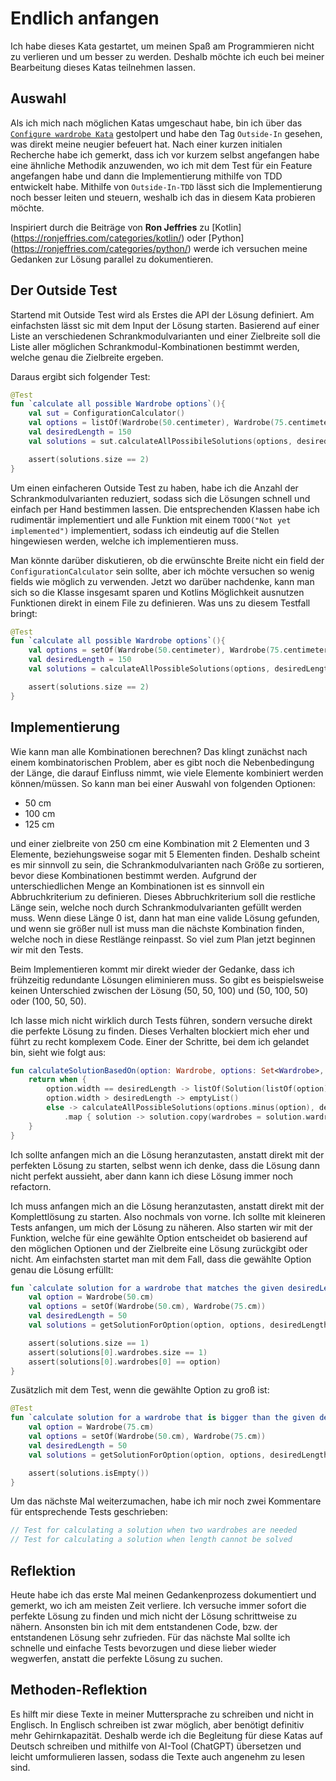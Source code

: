 # Endlich anfangen

Ich habe dieses Kata gestartet, um meinen Spaß am Programmieren nicht zu 
verlieren und um besser zu werden. Deshalb möchte ich euch bei meiner 
Bearbeitung dieses Katas teilnehmen lassen. 

## Auswahl

Als ich mich nach möglichen Katas umgeschaut habe, bin ich über das 
[`Configure wardrobe Kata`](https://kata-log.rocks/configure-wardrobe-kata) 
gestolpert und habe den Tag `Outside-In` gesehen, was direkt meine neugier 
befeuert hat. Nach einer kurzen initialen Recherche habe ich gemerkt, dass 
ich vor kurzem selbst angefangen habe eine ähnliche Methodik anzuwenden, wo 
ich mit dem Test für ein Feature angefangen habe und dann die 
Implementierung mithilfe von TDD entwickelt habe. Mithilfe von 
`Outside-In-TDD` lässt sich die Implementierung noch besser leiten und 
steuern, weshalb ich das in diesem Kata probieren möchte. 

Inspiriert durch die Beiträge von **Ron Jeffries** zu [Kotlin]
(https://ronjeffries.com/categories/kotlin/) oder [Python]
(https://ronjeffries.com/categories/python/) werde ich versuchen meine 
Gedanken zur Lösung parallel zu dokumentieren.

## Der Outside Test

Startend mit Outside Test wird als Erstes die API der Lösung definiert. Am 
einfachsten lässt sic mit dem Input der Lösung starten. Basierend auf einer 
Liste an verschiedenen Schrankmodulvarianten und einer Zielbreite soll die 
Liste aller möglichen Schrankmodul-Kombinationen bestimmt werden, welche genau 
die Zielbreite ergeben. 

Daraus ergibt sich folgender Test:

```kotlin
@Test
fun `calculate all possible Wardrobe options`(){
    val sut = ConfigurationCalculator()
    val options = listOf(Wardrobe(50.centimeter), Wardrobe(75.centimeter))
    val desiredLength = 150
    val solutions = sut.calculateAllPossibileSolutions(options, desiredLength.centimeter)

    assert(solutions.size == 2)
}
```

Um einen einfacheren Outside Test zu haben, habe ich die Anzahl der 
Schrankmodulvarianten reduziert, sodass sich die Lösungen schnell und 
einfach per Hand bestimmen lassen. Die entsprechenden Klassen habe ich 
rudimentär implementiert und alle Funktion mit einem `TODO("Not yet 
implemented")` implementiert, sodass ich eindeutig auf die Stellen 
hingewiesen werden, welche ich implementieren muss.

Man könnte darüber diskutieren, ob die erwünschte Breite nicht ein field der 
`ConfigurationCalculator` sein sollte, aber ich möchte versuchen so wenig 
fields wie möglich zu verwenden. Jetzt wo darüber nachdenke, kann man sich 
so die Klasse insgesamt sparen und Kotlins Möglichkeit ausnutzen Funktionen 
direkt in einem File zu definieren. Was uns zu diesem Testfall bringt:

```kotlin
@Test
fun `calculate all possible Wardrobe options`(){
    val options = setOf(Wardrobe(50.centimeter), Wardrobe(75.centimeter))
    val desiredLength = 150
    val solutions = calculateAllPossibleSolutions(options, desiredLength.centimeter)

    assert(solutions.size == 2)
}
```

## Implementierung

Wie kann man alle Kombinationen berechnen? Das klingt zunächst nach einem 
kombinatorischen Problem, aber es gibt noch die Nebenbedingung der Länge, 
die darauf Einfluss nimmt, wie viele Elemente kombiniert werden 
können/müssen. So kann man bei einer Auswahl von folgenden Optionen: 

- 50 cm
- 100 cm
- 125 cm

und einer zielbreite von 250 cm eine Kombination mit 2 Elementen und 3 
Elemente, beziehungsweise sogar mit 5 Elementen finden. Deshalb scheint es 
mir sinnvoll zu sein, die Schrankmodulvarianten nach Größe zu sortieren, 
bevor diese Kombinationen bestimmt werden. Aufgrund der unterschiedlichen 
Menge an Kombinationen ist es sinnvoll ein Abbruchkriterium zu definieren. 
Dieses Abbruchkriterium soll die restliche Länge sein, welche noch durch 
Schrankmodulvarianten gefüllt werden muss. Wenn diese Länge 0 ist, dann hat 
man eine valide Lösung gefunden, und wenn sie größer null ist muss man die 
nächste Kombination finden, welche noch in diese Restlänge reinpasst. So 
viel zum Plan jetzt beginnen wir mit den Tests.

Beim Implementieren kommt mir direkt wieder der Gedanke, dass ich frühzeitig 
redundante Lösungen eliminieren muss. So gibt es beispielsweise keinen 
Unterschied zwischen der Lösung (50, 50, 100) und (50, 100, 50) oder (100, 
50, 50).

Ich lasse mich nicht wirklich durch Tests führen, sondern versuche direkt 
die perfekte Lösung zu finden. Dieses Verhalten blockiert mich eher und 
führt zu recht komplexem Code. Einer der Schritte, bei dem ich gelandet bin, 
sieht wie folgt aus: 

```kotlin
fun calculateSolutionBasedOn(option: Wardrobe, options: Set<Wardrobe>, desiredLength: Centimeter): List<Solution> {
    return when {
        option.width == desiredLength -> listOf(Solution(listOf(option)))
        option.width > desiredLength -> emptyList()
        else -> calculateAllPossibleSolutions(options.minus(option), desiredLength - option.width)
            .map { solution -> solution.copy(wardrobes = solution.wardrobes.plus(option)) }
    }
}
```

Ich sollte anfangen mich an die Lösung heranzutasten, anstatt direkt mit der 
perfekten Lösung zu starten, selbst wenn ich denke, dass die Lösung dann 
nicht perfekt aussieht, aber dann kann ich diese Lösung immer noch refactorn.

Ich muss anfangen mich an die Lösung heranzutasten, anstatt direkt mit der 
Komplettlösung zu starten. Also nochmals von vorne. Ich sollte mit kleineren 
Tests anfangen, um mich der Lösung zu näheren. Also starten wir mit der 
Funktion, welche für eine gewählte Option entscheidet ob basierend auf den 
möglichen Optionen und der Zielbreite eine Lösung zurückgibt oder nicht. Am 
einfachsten startet man mit dem Fall, dass die gewählte Option genau die 
Lösung erfüllt: 

```kotlin
fun `calculate solution for a wardrobe that matches the given desiredLength`(){
    val option = Wardrobe(50.cm)
    val options = setOf(Wardrobe(50.cm), Wardrobe(75.cm))
    val desiredLength = 50
    val solutions = getSolutionForOption(option, options, desiredLength.cm)

    assert(solutions.size == 1)
    assert(solutions[0].wardrobes.size == 1)
    assert(solutions[0].wardrobes[0] == option)
}
```

Zusätzlich mit dem Test, wenn die gewählte Option zu groß ist:

```kotlin
@Test
fun `calculate solution for a wardrobe that is bigger than the given desiredLength`(){
    val option = Wardrobe(75.cm)
    val options = setOf(Wardrobe(50.cm), Wardrobe(75.cm))
    val desiredLength = 50
    val solutions = getSolutionForOption(option, options, desiredLength.cm)

    assert(solutions.isEmpty())
}
```

Um das nächste Mal weiterzumachen, habe ich mir noch zwei Kommentare für 
entsprechende Tests geschrieben:

```kotlin
// Test for calculating a solution when two wardrobes are needed
// Test for calculating a solution when length cannot be solved
```

## Reflektion

Heute habe ich das erste Mal meinen Gedankenprozess dokumentiert und gemerkt,
wo ich am meisten Zeit verliere. Ich versuche immer sofort die perfekte 
Lösung zu finden und mich nicht der Lösung schrittweise zu nähern. Ansonsten 
bin ich mit dem entstandenen Code, bzw. der entstandenen Lösung sehr 
zufrieden. Für das nächste Mal sollte ich schnelle und einfache Tests 
bevorzugen und diese lieber wieder wegwerfen, anstatt die perfekte Lösung zu 
suchen. 

## Methoden-Reflektion

Es hilft mir diese Texte in meiner Muttersprache zu schreiben und nicht in 
Englisch. In Englisch schreiben ist zwar möglich, aber benötigt definitiv 
mehr Gehirnkapazität. Deshalb werde ich die Begleitung für diese Katas auf 
Deutsch schreiben und mithilfe von AI-Tool (ChatGPT) übersetzen und leicht 
umformulieren lassen, sodass die Texte auch angenehm zu lesen sind. 